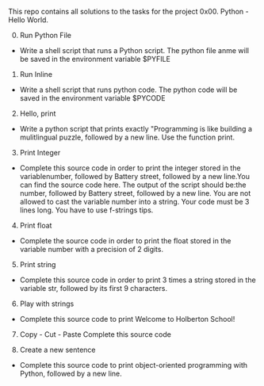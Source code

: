This repo contains all solutions to the tasks for the project 0x00. Python - Hello World.

0. Run Python File
- Write a shell script that runs a Python script. The python file anme will be saved in the environment variable $PYFILE

1. Run Inline
- Write a shell script that runs python code. The python code will be saved in the environment variable $PYCODE

2. Hello, print
- Write a python script that prints exactly "Programming is like building a mulitlingual puzzle, followed by a new line. Use the function print.

3. Print Integer
- Complete this source code in order to print the integer stored in the variablenumber, followed by Battery street, followed by a new line.You can find the 
source code here.
The output of the script should be:the number, followed by Battery street,
followed by a new line. You are not allowed to cast the variable number into a 
string. Your code must be 3 lines long. You have to use f-strings tips.

4. Print float
- Complete the source code in order to print the float stored in the variable number with a precision of 2 digits.

5. Print string
- Complete this source code in order to print 3 times a string stored in the variable str, followed by its first 9 characters.

6. Play with strings
- Complete this source code to print Welcome to Holberton School!

7. Copy - Cut - Paste
Complete this source code

8. Create a new sentence
- Complete this source code to print object-oriented programming with Python, followed by a new line.
